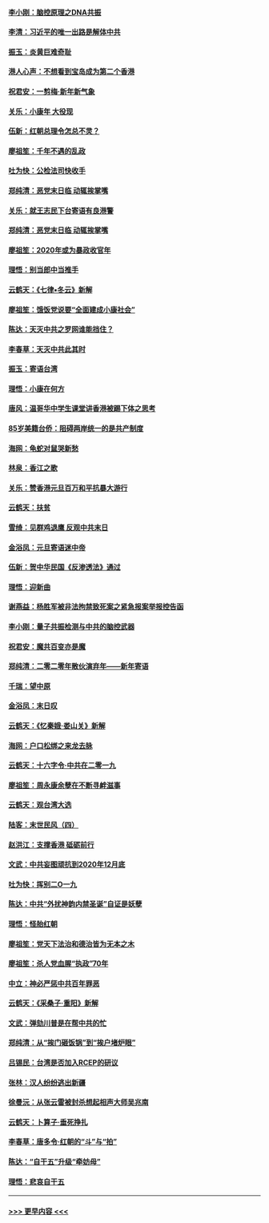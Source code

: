 #### [李小刚：脑控原理之DNA共振](../pages/nsc993/n11780962.md?t=01101033) 
#### [李清：习近平的唯一出路是解体中共](../pages/nsc993/n11780866.md?t=01101033) 
#### [振玉：炎黄巨难奇耻](../pages/nsc993/n11779632.md?t=01101033) 
#### [港人心声：不想看到宝岛成为第二个香港](../pages/nsc993/n11778817.md?t=01101033) 
#### [祝君安：一剪梅‧新年新气象](../pages/nsc993/n11776340.md?t=01101033) 
#### [关乐：小康年 大役现](../pages/nsc993/n11774213.md?t=01101033) 
#### [伍新：红朝总理令怎总不灵？](../pages/nsc993/n11770813.md?t=01101033) 
#### [廖祖笙：千年不遇的乱政](../pages/nsc993/n11770373.md?t=01101033) 
#### [吐为快：公检法司快收手](../pages/nsc993/n11770359.md?t=01101033) 
#### [郑纯清：恶党末日临 动辄挨掌嘴](../pages/nsc993/n11769912.md?t=01101033) 
#### [关乐：就王志民下台寄语有良港警](../pages/nsc993/n11769903.md?t=01101033) 
#### [郑纯清：恶党末日临 动辄挨掌嘴](../pages/nsc993/n11769356.md?t=01101033) 
#### [廖祖笙：2020年或为暴政收官年](../pages/nsc993/n11768216.md?t=01101033) 
#### [理悟：别当郎中当推手](../pages/nsc993/n11768243.md?t=01101033) 
#### [云鹤天：《七律▪冬云》新解](../pages/nsc993/n11768204.md?t=01101033) 
#### [廖祖笙：饿饭党说要“全面建成小康社会”](../pages/nsc993/n11767482.md?t=01101033) 
#### [陈达：天灭中共之罗网谁能挡住？](../pages/nsc993/n11767465.md?t=01101033) 
#### [李春草：天灭中共此其时](../pages/nsc993/n11767452.md?t=01101033) 
#### [振玉：寄语台湾](../pages/nsc993/n11767432.md?t=01101033) 
#### [理悟：小康在何方](../pages/nsc993/n11767394.md?t=01101033) 
#### [唐风：温哥华中学生课堂讲香港被踢下体之思考](../pages/nsc993/n11766848.md?t=01101033) 
#### [85岁美籍台侨：阻碍两岸统一的是共产制度](../pages/nsc993/n11765043.md?t=01101033) 
#### [海网：龟蛇对鼠哭新愁](../pages/nsc993/n11764895.md?t=01101033) 
#### [林泉：香江之歌](../pages/nsc993/n11764415.md?t=01101033) 
#### [关乐：赞香港元旦百万和平抗暴大游行](../pages/nsc993/n11764382.md?t=01101033) 
#### [云鹤天：扶贫](../pages/nsc993/n11764245.md?t=01101033) 
#### [雪绮：见群鸡退鹰  反观中共末日](../pages/nsc993/n11762112.md?t=01101033) 
#### [金浴凤：元旦寄语迷中帝](../pages/nsc993/n11761788.md?t=01101033) 
#### [伍新：贺中华民国《反渗透法》通过](../pages/nsc993/n11761994.md?t=01101033) 
#### [理悟：迎新曲](../pages/nsc993/n11761152.md?t=01101033) 
#### [谢燕益：杨胜军被非法拘禁致死案之紧急报案举报控告函](../pages/nsc993/n11756134.md?t=01101033) 
#### [李小刚：量子共振检测与中共的脑控武器](../pages/nsc993/n11754518.md?t=01101033) 
#### [祝君安：魔共百变亦是魔](../pages/nsc993/n11754469.md?t=01101033) 
#### [郑纯清：二零二零年散伙演弃年——新年寄语](../pages/nsc993/n11754195.md?t=01101033) 
#### [千瑞：望中原](../pages/nsc993/n11754159.md?t=01101033) 
#### [金浴凤：末日叹](../pages/nsc993/n11752359.md?t=01101033) 
#### [云鹤天：《忆秦娥‧娄山关》新解](../pages/nsc993/n11752348.md?t=01101033) 
#### [海网：户口松绑之来龙去脉](../pages/nsc993/n11752328.md?t=01101033) 
#### [云鹤天：十六字令‧中共在二零一九](../pages/nsc993/n11752305.md?t=01101033) 
#### [廖祖笙：周永康余孽在不断寻衅滋事](../pages/nsc993/n11751013.md?t=01101033) 
#### [云鹤天：观台湾大选](../pages/nsc993/n11751007.md?t=01101033) 
#### [陆客：末世民风（四）](../pages/nsc993/n11749203.md?t=01101033) 
#### [赵洪江：支撑香港 砥砺前行](../pages/nsc993/n11748482.md?t=01101033) 
#### [文武：中共妄图顽抗到2020年12月底](../pages/nsc993/n11748446.md?t=01101033) 
#### [吐为快：挥别二O一九](../pages/nsc993/n11748411.md?t=01101033) 
#### [陈达：中共“外扰神韵内禁圣诞”自证是妖孽](../pages/nsc993/n11748226.md?t=01101033) 
#### [理悟：怪胎红朝](../pages/nsc993/n11748206.md?t=01101033) 
#### [廖祖笙：党天下法治和德治皆为无本之木](../pages/nsc993/n11748135.md?t=01101033) 
#### [廖祖笙：杀人党血腥“执政”70年](../pages/nsc993/n11745144.md?t=01101033) 
#### [中立：神必严惩中共百年罪恶](../pages/nsc993/n11744970.md?t=01101033) 
#### [云鹤天：《采桑子‧重阳》新解](../pages/nsc993/n11744948.md?t=01101033) 
#### [文武：弹劾川普是在帮中共的忙](../pages/nsc993/n11744758.md?t=01101033) 
#### [郑纯清：从“挨门砸饭锅”到“挨户堵炉眼”](../pages/nsc993/n11744745.md?t=01101033) 
#### [吕锡民：台湾是否加入RCEP的研议](../pages/nsc993/n11744701.md?t=01101033) 
#### [张林：汉人纷纷逃出新疆](../pages/nsc993/n11743530.md?t=01101033) 
#### [徐曼沅：从张云雷被封杀想起相声大师吴兆南](../pages/nsc993/n11741816.md?t=01101033) 
#### [云鹤天：卜算子‧垂死挣扎](../pages/nsc993/n11739956.md?t=01101033) 
#### [李春草：唐多令‧红朝的“斗”与“拍”](../pages/nsc993/n11739830.md?t=01101033) 
#### [陈达：“自干五”升级“牵妨母”](../pages/nsc993/n11739724.md?t=01101033) 
#### [理悟：悲哀自干五](../pages/nsc993/n11739547.md?t=01101033) 

----
#### [ >>> 更早内容 <<< ](../indexes/nsc993-earlier.md)
